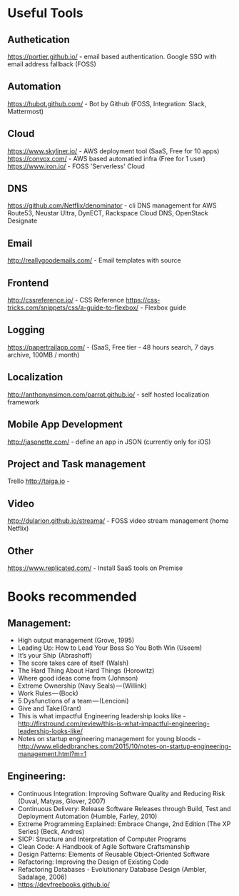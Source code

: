 # Useful Tools

## Authetication
https://portier.github.io/ - email based authentication. Google SSO with email address fallback (FOSS)

## Automation

https://hubot.github.com/ - Bot by Github (FOSS, Integration: Slack, Mattermost)

## Cloud

https://www.skyliner.io/ - AWS deployment tool (SaaS, Free for 10 apps)
https://convox.com/ - AWS based automatied infra (Free for 1 user)
https://www.iron.io/ - FOSS 'Serverless' Cloud

## DNS

https://github.com/Netflix/denominator - cli DNS management for AWS Route53, Neustar Ultra, DynECT, Rackspace Cloud DNS, OpenStack Designate

## Email

http://reallygoodemails.com/ - Email templates with source

## Frontend

http://cssreference.io/ - CSS Reference
https://css-tricks.com/snippets/css/a-guide-to-flexbox/ - Flexbox guide

## Logging

https://papertrailapp.com/ - (SaaS, Free tier - 48 hours search, 7 days archive, 100MB / month)

## Localization

http://anthonynsimon.com/parrot.github.io/ - self hosted localization framework

## Mobile App Development

http://jasonette.com/ - define an app in JSON (currently only for iOS)

## Project and Task management

Trello
http://taiga.io - 

## Video

http://dularion.github.io/streama/ - FOSS video stream management (home Netflix)

## Other

https://www.replicated.com/ - Install SaaS tools on Premise

# Books recommended

## Management:

  - High output management (Grove, 1995)
  - Leading Up: How to Lead Your Boss So You Both Win (Useem)
  - It’s your Ship  (Abrashoff)
  - The score takes care of itself  (Walsh)
  - The Hard Thing About Hard Things  (Horowitz)
  - Where good ideas come from  (Johnson)
  - Extreme Ownership (Navy Seals) — (Willink)
  - Work Rules — (Bock)
  - 5 Dysfunctions of a team — (Lencioni)
  - Give and Take (Grant)
  - This is what impactful Engineering leadership looks like - http://firstround.com/review/this-is-what-impactful-engineering-leadership-looks-like/
  - Notes on startup engineering management for young bloods - http://www.elidedbranches.com/2015/10/notes-on-startup-engineering-management.html?m=1
  
## Engineering:
  - Continuous Integration: Improving Software Quality and Reducing Risk (Duval, Matyas, Glover, 2007)
  - Continuous Delivery: Release Software Releases through Build, Test and Deployment Automation (Humble, Farley, 2010)
  - Extreme Programming Explained: Embrace Change, 2nd Edition (The XP Series) (Beck, Andres)
  - SICP: Structure and Interpretation of Computer Programs
  - Clean Code: A Handbook of Agile Software Craftsmanship
  - Design Patterns: Elements of Reusable Object-Oriented Software
  - Refactoring: Improving the Design of Existing Code
  - Refactoring Databases - Evolutionary Database Design (Ambler, Sadalage, 2006)
  - https://devfreebooks.github.io/

